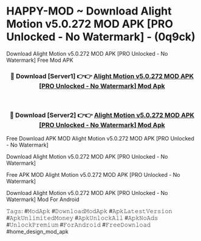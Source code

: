 # HAPPY-MOD ~ Download Alight Motion v5.0.272 MOD APK [PRO Unlocked - No Watermark] - (0q9ck)
Download Alight Motion v5.0.272 MOD APK [PRO Unlocked - No Watermark] Free Mod APK

<div align="center">
<h3>🔴 Download [Server1] 👉👉 <a href="https://apk-comot.site?title=Alight_Motion_v5.0.272_MOD_APK_[PRO_Unlocked_-_No_Watermark]">Alight Motion v5.0.272 MOD APK [PRO Unlocked - No Watermark] Mod Apk</a></h3><br>

<h3>🔴 Download [Server2] 👉👉 <a href="https://apk-comot.site?title=Alight_Motion_v5.0.272_MOD_APK_[PRO_Unlocked_-_No_Watermark]">Alight Motion v5.0.272 MOD APK [PRO Unlocked - No Watermark] Mod Apk</a></h3>
</div>


Free Download APK MOD Alight Motion v5.0.272 MOD APK [PRO Unlocked - No Watermark]

Download Alight Motion v5.0.272 MOD APK [PRO Unlocked - No Watermark] 

Free APK MOD Alight Motion v5.0.272 MOD APK [PRO Unlocked - No Watermark] 

Download Alight Motion v5.0.272 MOD APK [PRO Unlocked - No Watermark] Mod For Android

𝚃𝚊𝚐𝚜: #𝙼𝚘𝚍𝙰𝚙𝚔 #𝙳𝚘𝚠𝚗𝚕𝚘𝚊𝚍𝙼𝚘𝚍𝙰𝚙𝚔 #𝙰𝚙𝚔𝙻𝚊𝚝𝚎𝚜𝚝𝚅𝚎𝚛𝚜𝚒𝚘𝚗 #𝙰𝚙𝚔𝚄𝚗𝚕𝚒𝚖𝚒𝚝𝚎𝚍𝙼𝚘𝚗𝚎𝚢 #𝙰𝚙𝚔𝚄𝚗𝚕𝚘𝚌𝚔𝙰𝚕𝚕 #𝙰𝚙𝚔𝙽𝚘𝙰𝚍𝚜 #𝚄𝚗𝚕𝚘𝚌𝚔𝙿𝚛𝚎𝚖𝚒𝚞𝚖 #𝙵𝚘𝚛𝙰𝚗𝚍𝚛𝚘𝚒𝚍 #𝙵𝚛𝚎𝚎𝙳𝚘𝚠𝚗𝚕𝚘𝚊𝚍 #home_design_mod_apk